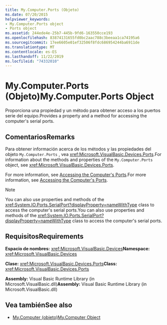 ```yaml
---
title: My.Computer.Ports (Objeto)
ms.date: 07/20/2015
helpviewer_keywords:
- My.Computer.Ports object
- Ports object
ms.assetid: 244ede4e-25b7-445b-9fd6-163550cce193
ms.openlocfilehash: 83874131655fd0bc2aac788c3beeaa1ca74195a6
ms.sourcegitcommit: 17ee6605e01ef32506f8fdc686954244ba6911de
ms.translationtype: MT
ms.contentlocale: es-ES
ms.lasthandoff: 11/22/2019
ms.locfileid: "74332010"
---
```

# <a name="mycomputerports-object"></a><span data-ttu-id="24020-102">My.Computer.Ports (Objeto)</span><span class="sxs-lookup"><span data-stu-id="24020-102">My.Computer.Ports Object</span></span>
<span data-ttu-id="24020-103">Proporciona una propiedad y un método para obtener acceso a los puertos serie del equipo.</span><span class="sxs-lookup"><span data-stu-id="24020-103">Provides a property and a method for accessing the computer's serial ports.</span></span>  
  
## <a name="remarks"></a><span data-ttu-id="24020-104">Comentarios</span><span class="sxs-lookup"><span data-stu-id="24020-104">Remarks</span></span>  
 <span data-ttu-id="24020-105">Para obtener información acerca de los métodos y las propiedades del objeto `My.Computer.Ports` , vea <xref:Microsoft.VisualBasic.Devices.Ports>.</span><span class="sxs-lookup"><span data-stu-id="24020-105">For information about the methods and properties of the `My.Computer.Ports` object, see <xref:Microsoft.VisualBasic.Devices.Ports>.</span></span>  
  
 <span data-ttu-id="24020-106">For more information, see [Accessing the Computer's Ports](../../../visual-basic/developing-apps/programming/computer-resources/accessing-the-computer-s-ports.md).</span><span class="sxs-lookup"><span data-stu-id="24020-106">For more information, see [Accessing the Computer's Ports](../../../visual-basic/developing-apps/programming/computer-resources/accessing-the-computer-s-ports.md).</span></span>  
  
> [!NOTE]
> <span data-ttu-id="24020-107">You can also use properties and methods of the <xref:System.IO.Ports.SerialPort?displayProperty=nameWithType> class to access the computer's serial ports.</span><span class="sxs-lookup"><span data-stu-id="24020-107">You can also use properties and methods of the <xref:System.IO.Ports.SerialPort?displayProperty=nameWithType> class to access the computer's serial ports.</span></span>  
  
## <a name="requirements"></a><span data-ttu-id="24020-108">Requisitos</span><span class="sxs-lookup"><span data-stu-id="24020-108">Requirements</span></span>  
 <span data-ttu-id="24020-109">**Espacio de nombres:** <xref:Microsoft.VisualBasic.Devices></span><span class="sxs-lookup"><span data-stu-id="24020-109">**Namespace:** <xref:Microsoft.VisualBasic.Devices></span></span>  
  
 <span data-ttu-id="24020-110">**Clase:** <xref:Microsoft.VisualBasic.Devices.Ports></span><span class="sxs-lookup"><span data-stu-id="24020-110">**Class:** <xref:Microsoft.VisualBasic.Devices.Ports></span></span>  
  
 <span data-ttu-id="24020-111">**Assembly:** Visual Basic Runtime Library (in Microsoft.VisualBasic.dll)</span><span class="sxs-lookup"><span data-stu-id="24020-111">**Assembly:** Visual Basic Runtime Library (in Microsoft.VisualBasic.dll)</span></span>  
  
## <a name="see-also"></a><span data-ttu-id="24020-112">Vea también</span><span class="sxs-lookup"><span data-stu-id="24020-112">See also</span></span>

- [<span data-ttu-id="24020-113">My.Computer (objeto)</span><span class="sxs-lookup"><span data-stu-id="24020-113">My.Computer Object</span></span>](../../../visual-basic/language-reference/objects/my-computer-object.md)
